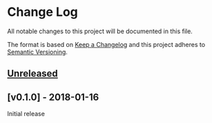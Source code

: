 # Change Log

All notable changes to this project will be documented in this file.

The format is based on [Keep a Changelog](http://keepachangelog.com/)
and this project adheres to [Semantic Versioning](http://semver.org/).

## [Unreleased]

## [v0.1.0] - 2018-01-16

Initial release

[Unreleased]: https://github.com/japaric/embedded-hal/compare/v0.1.0...HEAD
